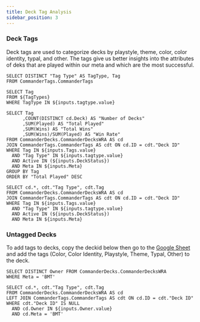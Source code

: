 ```yaml
---
title: Deck Tag Analysis
sidebar_position: 3
---
```


### Deck Tags

Deck tags are used to categorize decks by playstyle, theme, color, color identity, typal, and other. The tags give us better insights into the attributes of deks that are played within our meta and which are the most successful.

```TagTypes
SELECT DISTINCT "Tag Type" AS TagType, Tag
FROM CommanderTags.CommanderTags
```

```Tags
SELECT Tag
FROM ${TagTypes} 
WHERE TagType IN ${inputs.tagtype.value}
```

```TagStats
SELECT Tag
      ,COUNT(DISTINCT cd.Deck) AS "Number of Decks"
      ,SUM(Played) AS "Total Played"
      ,SUM(Wins) AS "Total Wins"
      ,SUM(Wins)/SUM(Played) AS "Win Rate"
FROM CommanderDecks.CommanderDecksWRA AS cd
JOIN CommanderTags.CommanderTags AS cdt ON cd.ID = cdt."Deck ID"
WHERE Tag IN ${inputs.Tags.value}
  AND "Tag Type" IN ${inputs.tagtype.value}
  AND Active IN (${inputs.DeckStatus})
  AND Meta IN ${inputs.Meta}
GROUP BY Tag
ORDER BY "Total Played" DESC
```

```DeckWithTags
SELECT cd.*, cdt."Tag Type", cdt.Tag
FROM CommanderDecks.CommanderDecksWRA AS cd
JOIN CommanderTags.CommanderTags AS cdt ON cd.ID = cdt."Deck ID"
WHERE Tag IN ${inputs.Tags.value}
  AND "Tag Type" IN ${inputs.tagtype.value}
  AND Active IN (${inputs.DeckStatus})
  AND Meta IN ${inputs.Meta}
```
<!--
<ButtonGroup name=Meta>
    <ButtonGroupItem valueLabel="All" value="('BMT', 'SevensOnly')" default/>
    <ButtonGroupItem valueLabel="Bigly Magic Time" value="('BMT')"/>
    <ButtonGroupItem valueLabel="7's Only" value="('SevensOnly')"/>
</ButtonGroup>
-->
<ButtonGroup name=DeckStatus>
    <ButtonGroupItem valueLabel="All" value="0,1" default/>
    <ButtonGroupItem valueLabel="Active" value="1" />
    <ButtonGroupItem valueLabel="Inactive" value="0"/>
</ButtonGroup>
<Dropdown data={TagTypes} 
    name=tagtype
    value=TagType
    multiple=true
    selectAllByDefault=true
/>
<Dropdown data={Tags} 
    name=Tags 
    value=Tag
    multiple=true
    selectAllByDefault=true
/>

<DataTable data={TagStats} search=true>
    <Column id=Tag/>
    <Column id="Number of Decks" contentType=bar/>
    <Column id="Total Played" contentType=bar/>
    <Column id="Total Wins" contentType=bar/>
    <Column id="Win Rate" fmt = "##.0%" contentType=colorscale colorScale={['#ce5050','white','#6db678']} align=center/>
</DataTable>

<DataTable data={DeckWithTags} search=true>
    <Column id=Deck/>
    <Column id=Owner/>
    <Column id="Tag Type"/>
    <Column id=Tag/>
    <Column id=Played/>
    <Column id=Wins/>
    <Column id="Win Rate" fmt = "##.0%"/>
    <Column id=Elo/>
    <Column id=WRA/>
    <Column id=STR/>
    <Column id="Bayes STR"/>
    <Column id="Norm Bayes STR"/>
    <Column id=Active/>
</DataTable>

### Untagged Decks
To add tags to decks, copy the deckid below then go to the [Google Sheet](https://docs.google.com/spreadsheets/d/1SqxtkeIBL_w4j77IXBFqOFWPuRLPnvy7G_BMkYnnDAM/edit?gid=0#gid=0) and add the tags (Color, Color Identity, Playstyle, Theme, Typal, Other) to the deck.

```Owners
SELECT DISTINCT Owner FROM CommanderDecks.CommanderDecksWRA
WHERE Meta = 'BMT'
```

<Dropdown data={Owners} 
    name=Owner 
    value=Owner
    multiple = true
    selectAllByDefault=true
/>

```UntaggedDecks
SELECT cd.*, cdt."Tag Type", cdt.Tag
FROM CommanderDecks.CommanderDecksWRA AS cd
LEFT JOIN CommanderTags.CommanderTags AS cdt ON cd.ID = cdt."Deck ID"
WHERE cdt."Deck ID" IS NULL
  AND cd.Owner IN ${inputs.Owner.value}
  AND cd.Meta = 'BMT'
```

<DataTable data={UntaggedDecks} search=true>
    <Column id=ID/>
    <Column id=Deck/>
    <Column id=Owner/>
    <Column id=Played/>
    <Column id=Wins/>
    <Column id="Win Rate" fmt = "##.0%"/>
    <Column id=Active/>
</DataTable>